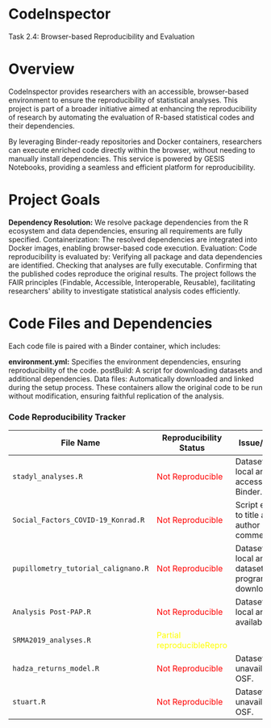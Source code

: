 # CodeInspector
Task 2.4: Browser-based Reproducibility and Evaluation

# Overview
CodeInspector provides researchers with an accessible, browser-based environment to ensure the reproducibility of statistical analyses. This project is part of a broader initiative aimed at enhancing the reproducibility of research by automating the evaluation of R-based statistical codes and their dependencies.

By leveraging Binder-ready repositories and Docker containers, researchers can execute enriched code directly within the browser, without needing to manually install dependencies. This service is powered by GESIS Notebooks, providing a seamless and efficient platform for reproducibility.

# Project Goals
**Dependency Resolution:** We resolve package dependencies from the R ecosystem and data dependencies, ensuring all requirements are fully specified.
Containerization: The resolved dependencies are integrated into Docker images, enabling browser-based code execution.
Evaluation: Code reproducibility is evaluated by:
Verifying all package and data dependencies are identified.
Checking that analyses are fully executable.
Confirming that the published codes reproduce the original results.
The project follows the FAIR principles (Findable, Accessible, Interoperable, Reusable), facilitating researchers' ability to investigate statistical analysis codes efficiently.

# Code Files and Dependencies
Each code file is paired with a Binder container, which includes:

**environment.yml:** Specifies the environment dependencies, ensuring reproducibility of the code.
postBuild: A script for downloading datasets and additional dependencies.
Data files: Automatically downloaded and linked during the setup process.
These containers allow the original code to be run without modification, ensuring faithful replication of the analysis.

### Code Reproducibility Tracker

| **File Name**                           | **Reproducibility Status** | **Issue/Obstacle**                                                                                                             |
|-----------------------------------------|----------------------------|--------------------------------------------------------------------------------------------------------------------------------|
| `stadyl_analyses.R`                     | <span style="color: red;">Not Reproducible</span>            | Dataset path is local and not accessible in Binder.                                                                            |
| `Social_Factors_COVID-19_Konrad.R`      | <span style="color: red;">Not Reproducible</span>            | Script errors due to title and author lines not commented out.                                                                 |
| `pupillometry_tutorial_calignano.R`     | <span style="color: red;">Not Reproducible</span>            | Dataset path is local and the dataset is not programmatically downloaded.                                                      |
| `Analysis Post-PAP.R`                   | <span style="color: red;">Not Reproducible</span>            | Dataset path is local and not available on OSF.                                                                                |
| `SRMA2019_analyses.R`                   | <span style="color: yellow;">Partial reproducibleRepro</span>   |                                                            |
| `hadza_returns_model.R`                 | <span style="color: red;">Not Reproducible</span>            | Dataset unavailable on OSF.                                                                                                    |
| `stuart.R`                              | <span style="color: red;">Not Reproducible</span>            | Dataset unavailable on OSF.                                                                                                    |




